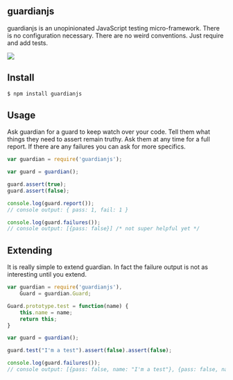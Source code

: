 ## guardianjs

guardianjs is an unopinionated JavaScript testing micro-framework.  There is no configuration necessary.  There are no weird conventions.  Just require and add tests.

![](http://cdn.meme.am/instances/54336539.jpg)

## Install

```bash
$ npm install guardianjs
```

## Usage

Ask guardian for a guard to keep watch over your code.  Tell them what things they need to assert remain truthy.  Ask them at any time for a full report.  If there are any failures you can ask for more specifics.

```js
var guardian = require('guardianjs');

var guard = guardian();

guard.assert(true);
guard.assert(false);

console.log(guard.report()); 
// console output: { pass: 1, fail: 1 }

console.log(guard.failures()); 
// console output: [{pass: false}] /* not super helpful yet */
```

## Extending

It is really simple to extend guardian.  In fact the failure output is not as interesting until you extend. 

```js
var guardian = require('guardianjs'),
	Guard = guardian.Guard;

Guard.prototype.test = function(name) {
	this.name = name;
	return this;
}

var guard = guardian();

guard.test("I'm a test").assert(false).assert(false);

console.log(guard.failures()); 
// console output: [{pass: false, name: "I'm a test"}, {pass: false, name: "I'm a test"}]
```